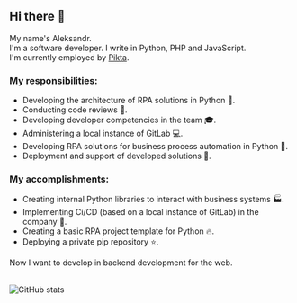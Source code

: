 ## Hi there 👋

My name's Aleksandr.<br>
I'm a software developer. I write in Python, PHP and JavaScript.<br>
I'm currently employed by [Pikta](https://pikta.ru/).

### My responsibilities:

- Developing the architecture of RPA solutions in Python 👷.
- Conducting code reviews 👀.
- Developing developer competencies in the team 🎓.
- Administering a local instance of GitLab 💻.
- Developing RPA solutions for business process automation in Python 🐍.
- Deployment and support of developed solutions 🔨.

### My accomplishments:

- Creating internal Python libraries to interact with business systems 🏭.
- Implementing Ci/CD (based on a local instance of GitLab) in the company 🚀.
- Creating a basic RPA project template for Python 🔥.
- Deploying a private pip repository ⭐.

Now I want to develop in backend development for the web.

<br><img src="https://github-readme-stats.vercel.app/api?username=stigsanek&count_private=true&show_icons=true" alt="GitHub stats"><br>
